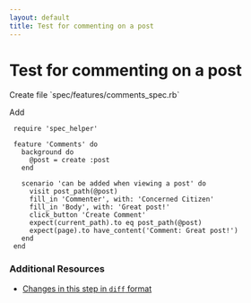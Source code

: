 ```yaml
---
layout: default
title: Test for commenting on a post
---
```


<h1 id="main">Test for commenting on a post</h1>
Create file `spec/features/comments_spec.rb`

Add
<pre><code> require &#39;spec_helper&#39;
&nbsp;
 feature &#39;Comments&#39; do
   background do
     @post = create :post
   end
&nbsp;
   scenario &#39;can be added when viewing a post&#39; do
     visit post_path(@post)
     fill_in &#39;Commenter&#39;, with: &#39;Concerned Citizen&#39;
     fill_in &#39;Body&#39;, with: &#39;Great post!&#39;
     click_button &#39;Create Comment&#39;
     expect(current_path).to eq post_path(@post)
     expect(page).to have_content(&#39;Comment: Great post!&#39;)
   end
 end</code></pre>



### Additional Resources

* [Changes in this step in `diff` format](https://github.com/stevenhallen/rails_getting_started_bdd/commit/0feb72974ee16d0531553bd17099563dacf159da)

